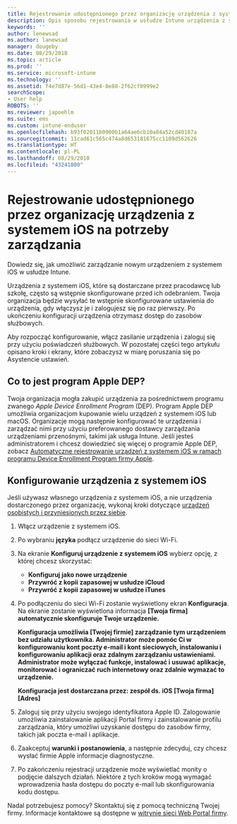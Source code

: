 ```yaml
---
title: Rejestrowanie udostępnionego przez organizację urządzenia z systemem iOS na potrzeby zarządzania | Microsoft Docs
description: Opis sposobu rejestrowania w usłudze Intune urządzenia z systemem iOS, które zostało zakupione i udostępnione przez Twoją organizację
keywords: ''
author: lenewsad
ms.author: lanewsad
manager: dougeby
ms.date: 08/29/2018
ms.topic: article
ms.prod: ''
ms.service: microsoft-intune
ms.technology: ''
ms.assetid: f4e7d87e-56d1-43e4-8e88-2f62cf0999e2
searchScope:
- User help
ROBOTS: ''
ms.reviewer: japoehlm
ms.suite: ems
ms.custom: intune-enduser
ms.openlocfilehash: b93f02011b0900b1a64ae6cb10a84a52cd40187a
ms.sourcegitcommit: 11cad61c565c474a8d653181675cc1109d562626
ms.translationtype: HT
ms.contentlocale: pl-PL
ms.lasthandoff: 08/29/2018
ms.locfileid: "43241800"
---
```

# <a name="enroll-your-organization-provided-ios-device-in-management"></a>Rejestrowanie udostępnionego przez organizację urządzenia z systemem iOS na potrzeby zarządzania

Dowiedz się, jak umożliwić zarządzanie nowym urządzeniem z systemem iOS w usłudze Intune.  

Urządzenia z systemem iOS, które są dostarczane przez pracodawcę lub szkołę, często są wstępnie skonfigurowane przed ich odebraniem. Twoja organizacja będzie wysyłać te wstępnie skonfigurowane ustawienia do urządzenia, gdy włączysz je i zalogujesz się po raz pierwszy. Po ukończeniu konfiguracji urządzenia otrzymasz dostęp do zasobów służbowych.  

Aby rozpocząć konfigurowanie, włącz zasilanie urządzenia i zaloguj się przy użyciu poświadczeń służbowych. W pozostałej części tego artykułu opisano kroki i ekrany, które zobaczysz w miarę poruszania się po Asystencie ustawień. 

## <a name="what-is-apple-dep"></a>Co to jest program Apple DEP?
Twoja organizacja mogła zakupić urządzenia za pośrednictwem programu zwanego *Apple Device Enrollment Program* (DEP). Program Apple DEP umożliwia organizacjom kupowanie wielu urządzeń z systemem iOS lub macOS. Organizacje mogą następnie konfigurować te urządzenia i zarządzać nimi przy użyciu preferowanego dostawcy zarządzania urządzeniami przenośnymi, takimi jak usługa Intune. Jeśli jesteś administratorem i chcesz dowiedzieć się więcej o programie Apple DEP, zobacz [Automatyczne rejestrowanie urządzeń z systemem iOS w ramach programu Device Enrollment Program firmy Apple](https://docs.microsoft.com/intune/device-enrollment-program-enroll-ios).  

## <a name="set-up-your-ios-device"></a>Konfigurowanie urządzenia z systemem iOS  
Jeśli używasz własnego urządzenia z systemem iOS, a nie urządzenia dostarczonego przez organizację, wykonaj kroki dotyczące [urządzeń osobistych i przyniesionych przez siebie](enroll-your-device-in-intune-ios.md).  

1. Włącz urządzenie z systemem iOS. 
2. Po wybraniu **języka** podłącz urządzenie do sieci Wi-Fi.
3. Na ekranie **Konfiguruj urządzenie z systemem iOS** wybierz opcję, z której chcesz skorzystać: 
 
   - **Konfiguruj jako nowe urządzenie**
   - **Przywróć z kopii zapasowej w usłudze iCloud**
   - **Przywróć z kopii zapasowej w usłudze iTunes**

4. Po podłączeniu do sieci Wi-Fi zostanie wyświetlony ekran **Konfiguracja**. Na ekranie zostanie wyświetlona informacja **[Twoja firma] automatycznie skonfiguruje Twoje urządzenie.**

   **Konfiguracja umożliwia [Twojej firmie] zarządzanie tym urządzeniem bez udziału użytkownika. Administrator może pomóc Ci w konfigurowaniu kont poczty e-mail i kont sieciowych, instalowaniu i konfigurowaniu aplikacji oraz zdalnym zarządzaniu ustawieniami. Administrator może wyłączać funkcje, instalować i usuwać aplikacje, monitorować i ograniczać ruch internetowy oraz zdalnie wymazać to urządzenie.**
 
   **Konfiguracja jest dostarczana przez: zespół ds. iOS [Twoja firma] [Adres]**

5. Zaloguj się przy użyciu swojego identyfikatora Apple ID. Zalogowanie umożliwia zainstalowanie aplikacji Portal firmy i zainstalowanie profilu zarządzania, który umożliwi uzyskanie dostępu do zasobów firmy, takich jak poczta e-mail i aplikacje. 
6. Zaakceptuj **warunki i postanowienia**, a następnie zdecyduj, czy chcesz wysłać firmie Apple informacje diagnostyczne.
7. Po zakończeniu rejestracji urządzenie może wyświetlać monity o podjęcie dalszych działań. Niektóre z tych kroków mogą wymagać wprowadzenia hasła dostępu do poczty e-mail lub skonfigurowania kodu dostępu.

Nadal potrzebujesz pomocy? Skontaktuj się z pomocą techniczną Twojej firmy. Informacje kontaktowe są dostępne w [witrynie sieci Web Portal firmy](https://go.microsoft.com/fwlink/?linkid=2010980).
